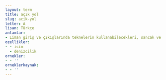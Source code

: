 ```yaml
---
layout: term
title: açık yol
slug: acik-yol
letter: A
lisan: Türkçe
anlamlar:
- Liman giriş ve çıkışlarında teknelerin kullanabilecekleri, sancak ve iskele şamandıralarıyla işaretlenmiş serbest yol veya kanal
ozellikler:
- - isim
  - denizcilik
ornekler:
- - ''
orneklerkaynak:
- - ''
---
```

